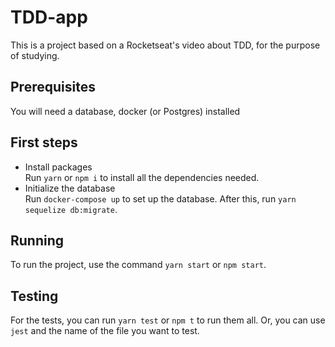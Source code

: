 # TDD-app
This is a project based on a Rocketseat's video about TDD, for the purpose of studying.

## Prerequisites
You will need a database, docker (or Postgres) installed
 
## First steps
  - Install packages \
      Run `yarn` or `npm i` to install all the dependencies needed.
  - Initialize the database \
      Run `docker-compose up` to set up the database. After this, run `yarn sequelize db:migrate`.
      
## Running
To run the project, use the command `yarn start` or `npm start`.

## Testing
For the tests, you can run `yarn test` or `npm t` to run them all. Or, you can use `jest` and the name of the file you want to test.

